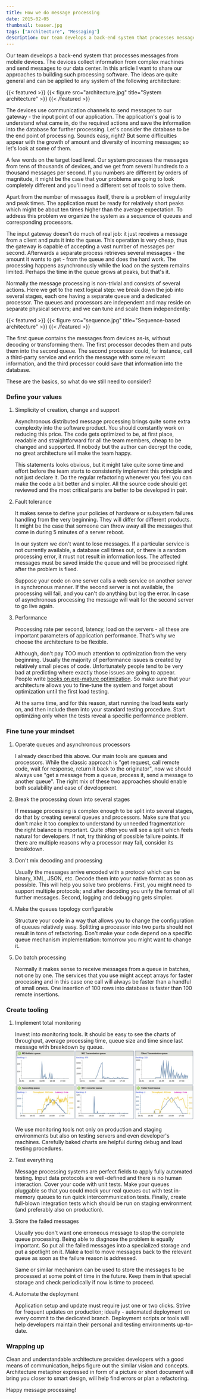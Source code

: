 ```yaml
---
title: How we do message processing
date: 2015-02-05
thumbnail: teaser.jpg
tags: ["Architecture", "Messaging"]
description: Our team develops a back-end system that processes messages from mobile devices. The devices collect information from complex machines and send messages to our data center. In this article I want to share our approaches to building such processing software. The ideas are quite general and can be applied to any system of the following architecture...
---
```


Our team develops a back-end system that processes messages from mobile devices. The devices collect information from complex machines and send messages to our data center. In this article I want to share our approaches to building such processing software. The ideas are quite general and can be applied to any system of the following architecture:

{{< featured >}}
{{< figure src="architecture.jpg" title="System architecture" >}}
{{< /featured >}}

The devices use communication channels to send messages to our gateway - the input point of our application. The application's goal is to understand what came in, do the required actions and save the information into the database for further processing. Let's consider the database to be the end point of processing. Sounds easy, right? But some difficulties appear with the growth of amount and diversity of incoming messages; so let's look at some of them.

A few words on the target load level. Our system processes the messages from tens of thousands of devices, and we get from several hundreds to a thousand messages per second. If you numbers are different by orders of magnitude, it might be the case that your problems are going to look completely different and you'll need a different set of tools to solve them.

Apart from the number of messages itself, there is a problem of irregularity and peak times. The application must be ready for relatively short peaks which might be about ten times higher than the average expectation. To address this problem we organize the system as a sequence of queues and corresponding processors.

The input gateway doesn't do much of real job: it just receives a message from a client and puts it into the queue. This operation is very cheap, thus the gateway is capable of accepting a vast number of messages per second. Afterwards a separate process retrieves several messages - the amount it wants to get - from the queue and does the hard work. The processing happens asynchronously while the load on the system remains limited. Perhaps the time in the queue grows at peaks, but that's it.

Normally the message processing is non-trivial and consists of several actions. Here we get to the next logical step: we break down the job into several stages, each one having a separate queue and a dedicated processor. The queues and processors are independent and may reside on separate physical servers; and we can tune and scale them independently:

{{< featured >}}
{{< figure src="sequence.jpg" title="Sequence-based architecture" >}}
{{< /featured >}}

The first queue contains the messages from devices as-is, without decoding or transforming them. The first processor decodes them and puts them into the second queue. The second processor could, for instance, call a third-party service and enrich the message with some relevant information, and the third processor could save that information into the database.

These are the basics, so what do we still need to consider?

### Define your values

1. Simplicity of creation, change and support

    Asynchronous distributed message processing brings quite some extra complexity into the software product. You should constantly work on reducing this price. The code gets optimized to be, at first place, readable and straightforward for all the team members, cheap to be changed and supported. If nobody but the author can decrypt the code, no great architecture will make the team happy.

    This statements looks obvious, but it might take quite some time and effort before the team starts to consistently implement this principle and not just declare it. Do the regular refactoring whenever you feel you can make the code a bit better and simpler. All the source code should get reviewed and the most critical parts are better to be developed in pair.

2. Fault tolerance

    It makes sense to define your policies of hardware or subsystem failures handling from the very beginning. They will differ for different products. It might be the case that someone can throw away all the messages that come in during 5 minutes of a server reboot.

    In our system we don't want to lose messages. If a particular service is not currently available, a database call times out, or there is a random processing error, it must not result in information loss. The affected messages must be saved inside the queue and will be processed right after the problem is fixed.

    Suppose your code on one server calls a web service on another server in synchronous manner. If the second server is not available, the processing will fail, and you can't do anything but log the error. In case of asynchronous processing the message will wait for the second server to go live again.

3. Performance

    Processing rate per second, latency, load on the servers - all these are important parameters of application performance. That's why we choose the architecture to be flexible.

    Although, don't pay TOO much attention to optimization from the very beginning. Usually the majority of performance issues is created by relatively small pieces of code. Unfortunately people tend to be very bad at predicting where exactly those issues are going to appear. People write [books on pre-mature optimization](http://carlos.bueno.org/optimization/). So make sure that your architecture allows you to fine-tune the system and forget about optimization until the first load testing.

    At the same time, and for this reason, start running the load tests early on, and then include them into your standard testing procedure. Start optimizing only when the tests reveal a specific performance problem.


### Fine tune your mindset

1. Operate queues and asynchronous processors

    I already described this above. Our main tools are queues and processors. While the classic approach is "get request, call remote code, wait for response, return it back to the originator", now we should always use "get a message from a queue, process it, send a message to another queue". The right mix of these two approaches should enable both scalability and ease of development.

2. Break the processing down into several stages

    If message processing is complex enough to be split into several stages, do that by creating several queues and processors. Make sure that you don't make it too complex to understand by unneeded fragmentation: the right balance is important. Quite often you will see a split which feels natural for developers. If not, try thinking of possible failure points. If there are multiple reasons why a processor may fail, consider its breakdown.

3. Don't mix decoding and processing

    Usually the messages arrive encoded with a protocol which can be binary, XML, JSON, etc. Decode them into your native format as soon as possible. This will help you solve two problems. First, you might need to support multiple protocols; and after decoding you unify the format of all further messages. Second, logging and debugging gets simpler.

4. Make the queues topology configurable

    Structure your code in a way that allows you to change the configuration of queues relatively easy. Splitting a processor into two parts should not result in tons of refactoring. Don't make your code depend on a specific queue mechanism implementation: tomorrow you might want to change it.

5. Do batch processing

    Normally it makes sense to receive messages from a queue in batches, not one by one. The services that you use might accept arrays for faster processing and in this case one call will always be faster than a handful of small ones. One insertion of 100 rows into database is faster than 100 remote insertions.


### Create tooling

1. Implement total monitoring

    Invest into monitoring tools. It should be easy to see the charts of throughput, average processing time, queue size and time since last message with breakdown by queue.
![Queue monitoring](monitoring.jpg)

    We use monitoring tools not only on production and staging environments but also on testing servers and even developer's machines. Carefully baked charts are helpful during debug and load testing procedures.

2. Test everything

    Message processing systems are perfect fields to apply fully automated testing. Input data protocols are well-defined and there is no human interaction. Cover your code with unit tests. Make your queues pluggable so that you could mock your real queues out with test in-memory queues to run quick intercommunication tests. Finally, create full-blown integration tests which should be run on staging environment (and preferably also on production).

3. Store the failed messages

    Usually you don't want one erroneous message to stop the complete queue processing. Being able to diagnose the problem is equally important. So put all the failed messages into a specialized storage and put a spotlight on it. Make a tool to move messages back to the relevant queue as soon as the failure reason is addressed.

    Same or similar mechanism can be used to store the messages to be processed at some point of time in the future. Keep them in that special storage and check periodically if now is time to proceed.

4. Automate the deployment

    Application setup and update must require just one or two clicks. Strive for frequent updates on production; ideally - automated deployment on every commit to the dedicated branch. Deployment scripts or tools will help developers maintain their personal and testing environments up-to-date.


### Wrapping up

Clean and understandable architecture provides developers with a good means of communication, helps figure out the similar vision and concepts. Architecture metaphor expressed in form of a picture or short document will bring you closer to smart design, will help find errors or plan a refactoring.

Happy message processing!